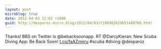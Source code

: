 ```yaml
---
layout: post
microblog: true
date: 2012-04-03 11:02 +1000
guid: http://desparoz.micro.blog/2012/04/03/t186982029651488768.html
---
```

Thanks! BBS on Twitter is @bebacksoonapp. RT @DarcyKieran: New Scuba Diving App: Be Back Soon! [t.co/faAZmnru](http://t.co/faAZmnru) #scuba #diving @desparoz
